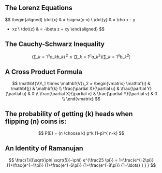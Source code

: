 The Lorenz Equations
--------------------

$$
\begin{aligned} \dot{x} & = \sigma(y-x) \\ \dot{y} & = \rho x - y
- xz \\ \dot{z} & = -\beta z + xy \end{aligned}
$$


The Cauchy-Schwarz Inequality
-----------------------------

$$
\left( \sum\_{k=1}^n a\_k b\_k \right)^{\!\!2} \leq
\left( \sum\_{k=1}^n a\_k^2 \right) \left( \sum\_{k=1}^n
b\_k^2 \right)
$$

A Cross Product Formula
-----------------------

$$
\mathbf{V}\_1 \times \mathbf{V}\_2 = \begin{vmatrix}
\mathbf{i} & \mathbf{j} & \mathbf{k} \\ \frac{\partial
X}{\partial u} & \frac{\partial Y}{\partial u} & 0 \\
\frac{\partial X}{\partial v} & \frac{\partial Y}{\partial v} &
0 \\ \end{vmatrix}
$$

The probability of getting \(k\) heads when flipping \(n\) coins is:
------------------------------------------------------------------------
$$
P(E) = {n \choose k} p^k (1-p)^{ n-k}
$$

An Identity of Ramanujan
------------------------
$$
\frac{1}{(\sqrt{\phi \sqrt{5}}-\phi) e^{\frac25 \pi}} =
1+\frac{e^{-2\pi}} {1+\frac{e^{-4\pi}} {1+\frac{e^{-6\pi}}
{1+\frac{e^{-8\pi}} {1+\ldots} } } }
$$

